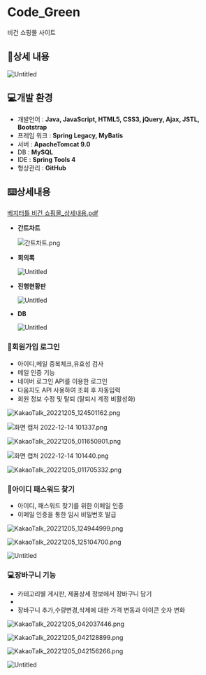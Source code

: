 # Code_Green
비건 쇼핑몰 사이트
## 📔상세 내용

![Untitled](https://s3-us-west-2.amazonaws.com/secure.notion-static.com/aad6263c-c55b-49e1-9a21-c1d275a57d34/Untitled.png)

## 💻개발 환경

- 개발언어 : **Java, JavaScript, HTML5, CSS3, jQuery, Ajax, JSTL, Bootstrap**
- 프레임 워크 : **Spring Legacy, MyBatis**
- 서버 : **ApacheTomcat 9.0**
- DB : **MySQL**
- IDE : **Spring Tools 4**
- 형상관리 : **GitHub**

## ⌨️상세내용

[베지터틀 비건 쇼핑몰_상세내용.pdf](https://s3-us-west-2.amazonaws.com/secure.notion-static.com/df8412b4-ae79-482c-835c-42ad813f968d/%EB%B2%A0%EC%A7%80%ED%84%B0%ED%8B%80_%EB%B9%84%EA%B1%B4_%EC%87%BC%ED%95%91%EB%AA%B0_%EC%83%81%EC%84%B8%EB%82%B4%EC%9A%A9.pdf)

- **간트차트**
    
    ![간트차트.png](https://s3-us-west-2.amazonaws.com/secure.notion-static.com/215c4727-f84a-46af-aa24-3bff952d87dc/%EA%B0%84%ED%8A%B8%EC%B0%A8%ED%8A%B8.png)
    
- **회의록**
    
    ![Untitled](https://s3-us-west-2.amazonaws.com/secure.notion-static.com/45ede060-0521-49fd-9ee9-5e69cf8b1f1a/Untitled.png)
    
- **진행현황판**
    
    ![Untitled](https://s3-us-west-2.amazonaws.com/secure.notion-static.com/c06ca4f8-7264-44ad-82a7-543daf47d932/Untitled.png)
    
- **DB**
    
    ![Untitled](https://s3-us-west-2.amazonaws.com/secure.notion-static.com/dec51c77-42ff-438e-8c16-ea814dbe47a6/Untitled.png)
    

### 💾**회원가입 로그인**

- 아이디,메일 중복체크,유효성 검사
- 메일 인증 기능
- 네이버 로그인 API를 이용한 로그인
- 다음지도 API 사용하여 조회 후 자동입력
- 회원 정보 수정 및 탈퇴 (탈퇴시 계정 비활성화)

![KakaoTalk_20221205_124501162.png](https://s3-us-west-2.amazonaws.com/secure.notion-static.com/ec8bf5bd-0dd5-41e0-a367-9553e22f4e64/KakaoTalk_20221205_124501162.png)

![화면 캡처 2022-12-14 101337.png](https://s3-us-west-2.amazonaws.com/secure.notion-static.com/36485511-145f-445c-b261-ef9c14cefa1e/%ED%99%94%EB%A9%B4_%EC%BA%A1%EC%B2%98_2022-12-14_101337.png)

![KakaoTalk_20221205_011650901.png](https://s3-us-west-2.amazonaws.com/secure.notion-static.com/6ec06b3a-5176-400d-9eb0-8e4572cce935/KakaoTalk_20221205_011650901.png)

![화면 캡처 2022-12-14 101440.png](https://s3-us-west-2.amazonaws.com/secure.notion-static.com/304225d3-db4b-4ce1-a39d-70f076da827b/%ED%99%94%EB%A9%B4_%EC%BA%A1%EC%B2%98_2022-12-14_101440.png)

![KakaoTalk_20221205_011705332.png](https://s3-us-west-2.amazonaws.com/secure.notion-static.com/e16545c1-1fde-468e-bc0e-db0cbbc71756/KakaoTalk_20221205_011705332.png)

### 📝**아이디 패스워드 찾기**

- 아이디, 패스워드 찾기를 위한 이메일 인증
- 이메일 인증을 통한 임시 비밀번호 발급

![KakaoTalk_20221205_124944999.png](https://s3-us-west-2.amazonaws.com/secure.notion-static.com/f88f2a26-b724-4fa8-af46-1f4da5be6024/KakaoTalk_20221205_124944999.png)

![KakaoTalk_20221205_125104700.png](https://s3-us-west-2.amazonaws.com/secure.notion-static.com/c2c5c72c-fab1-45d2-ac8c-20294066a54d/KakaoTalk_20221205_125104700.png)

![Untitled](https://s3-us-west-2.amazonaws.com/secure.notion-static.com/c1ca697a-fe4f-440d-bb4f-262d6cec7404/Untitled.png)

### 💻장바구니 기능

- 카테고리별 게시판, 제품상세 정보에서 장바구니 담기
- 
- 장바구니 추가,수량변경,삭제에 대한 가격 변동과 아이콘 숫자 변화

![KakaoTalk_20221205_042037446.png](https://s3-us-west-2.amazonaws.com/secure.notion-static.com/0c7daf62-4b3d-4b42-b260-c710ccc8d8d6/KakaoTalk_20221205_042037446.png)

![KakaoTalk_20221205_042128899.png](https://s3-us-west-2.amazonaws.com/secure.notion-static.com/439f96b5-3a9c-4f34-848d-0885352e4465/KakaoTalk_20221205_042128899.png)

![KakaoTalk_20221205_042156266.png](https://s3-us-west-2.amazonaws.com/secure.notion-static.com/d5195275-4a5f-49fe-b1af-36aeb179508b/KakaoTalk_20221205_042156266.png)

![Untitled](https://s3-us-west-2.amazonaws.com/secure.notion-static.com/2e6b0f45-3048-4ab7-964c-06c98de81b47/Untitled.png)
